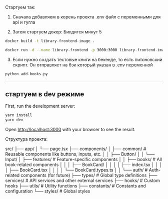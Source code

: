 Стартуем так:

1. Сначала добавляем в корень проекта .env файл с переменными для api и гугла

2. Затем стартуем докер:
   Билдится минут 5

```bash
docker build -t library-frontend-image .

docker run -d --name library-frontend -p 3000:3000 library-frontend-image
```

3. Если нужно создать тестовые книги на бекенде, то есть питоновский скрипт. Он отправляет на бэк который указан в .env переменной

```bash
python add-books.py
```

---

## стартуем в dev режиме

First, run the development server:

```bash
yarn install
yarn dev
```

Open [http://localhost:3000](http://localhost:3000) with your browser to see the result.

Структура проекта:

src/
├── app/
│ └── page.tsx
├── components/
│ ├── common/ # Reusable components like buttons, inputs, etc.
│ │ ├── Button/
│ │ └── Input/
│ ├── features/ # Feature-specific components
│ │ ├── books/ # All book-related components
│ │ │ ├── BookCard/
│ │ │ │ ├── index.tsx
│ │ │ │ ├── BookCard.tsx
│ │ │ │ └── BookCard.types.ts
│ │ └── auth/ # Auth-related components (for future)
├── types/ # Global type definitions
├── services/ # API services and other external services
├── hooks/ # Custom hooks
├── utils/ # Utility functions
├── constants/ # Constants and configuration
└── styles/ # Global styles
